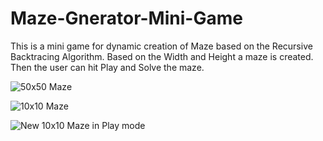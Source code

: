 # Maze-Gnerator-Mini-Game

This is a mini game for dynamic creation of Maze based on the Recursive Backtracing Algorithm.
Based on the Width and Height a maze is created.
Then the user can hit Play and Solve the maze.

![50x50 Maze](https://github.com/tpaslou/Images/blob/master/Screenshot_1.jpg)

![10x10 Maze](https://github.com/tpaslou/Images/blob/master/Screenshot_2.jpg)

![New 10x10 Maze in Play mode](https://github.com/tpaslou/Images/blob/master/Screenshot_3.jpg)


